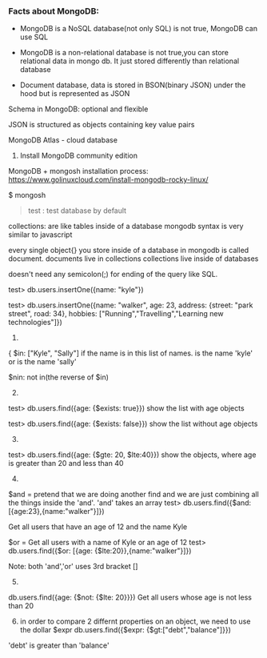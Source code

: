 ### Facts about MongoDB:

- MongoDB is a NoSQL database(not only SQL) is not true, MongoDB can use SQL

- MongoDB is a non-relational database is not true,you can store relational data in mongo db. It just stored differently than relational database
- Document database, data is stored in BSON(binary JSON) under the hood but is represented as JSON

Schema in MongoDB: optional and flexible

JSON is structured as objects containing key value pairs

MongoDB Atlas - cloud database
1. Install MongoDB community edition

MongoDB + mongosh installation process: https://www.golinuxcloud.com/install-mongodb-rocky-linux/


$ mongosh
>test : test database by default

collections: are like tables inside of a database
mongodb syntax is very similar to javascript

every single object{} you store inside of a database in mongodb is called document.
documents live in collections
collections live inside of databases

doesn't need any semicolon(;) for ending of the query like SQL.


test> db.users.insertOne({name: "kyle"})

test> db.users.insertOne({name: "walker", age: 23, address: {street: "park street", road: 34}, hobbies: ["Running","Travelling","Learning new technologies"]})

1.
{ $in: ["Kyle", "Sally"]
if the name is in this list of names. is the name 'kyle' or is the name 'sally'

$nin: not in(the reverse of $in)

2.
test> db.users.find({age: {$exists: true}})
show the list with age objects

test> db.users.find({age: {$exists: false}})
show the list without age objects

3.
test> db.users.find({age: {$gte: 20, $lte:40}})
show the objects, where age is greater than 20 and less than 40

4.
$and = pretend that we are doing another find and we are just combining all the things inside the 'and'. 'and' takes an array
test> db.users.find({$and: [{age:23},{name:"walker"}]})

Get all users that have an age of 12 and the name Kyle

$or = Get all users with a name of Kyle or an age of 12
test> db.users.find({$or: [{age: {$lte:20}},{name:"walker"}]})

Note: both 'and','or' uses 3rd bracket []

5.
db.users.find({age: {$not: {$lte: 20}}})
Get all users whose age is not less than 20

6. in order to compare 2 differnt properties on an object, we need to use the dollar $expr
db.users.find({$expr: {$gt:["debt","balance"]}})

'debt' is greater than 'balance'
